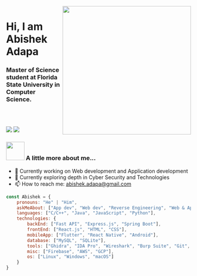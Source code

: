 
<img align='right' src="https://images-wixmp-ed30a86b8c4ca887773594c2.wixmp.com/f/54e22943-53d9-4b8a-b1e1-3948599d7a0c/ddtzgt7-cf657113-ba31-46f7-8ed9-fa1da8e57879.png/v1/fill/w_1280,h_720,q_80,strp/btw_i_use_arch_by_noorwach_ddtzgt7-fullview.jpg?token=eyJ0eXAiOiJKV1QiLCJhbGciOiJIUzI1NiJ9.eyJzdWIiOiJ1cm46YXBwOjdlMGQxODg5ODIyNjQzNzNhNWYwZDQxNWVhMGQyNmUwIiwiaXNzIjoidXJuOmFwcDo3ZTBkMTg4OTgyMjY0MzczYTVmMGQ0MTVlYTBkMjZlMCIsIm9iaiI6W1t7ImhlaWdodCI6Ijw9NzIwIiwicGF0aCI6IlwvZlwvNTRlMjI5NDMtNTNkOS00YjhhLWIxZTEtMzk0ODU5OWQ3YTBjXC9kZHR6Z3Q3LWNmNjU3MTEzLWJhMzEtNDZmNy04ZWQ5LWZhMWRhOGU1Nzg3OS5wbmciLCJ3aWR0aCI6Ijw9MTI4MCJ9XV0sImF1ZCI6WyJ1cm46c2VydmljZTppbWFnZS5vcGVyYXRpb25zIl19.5qoeu--byalmC5ZyYVbmNAZ7lw2Ahw8TQFob2zFIicc" width="350">

# Hi, I am Abishek Adapa

### Master of Science student at Florida State University in Computer Science.
<br/>
<br/>

[![](https://img.shields.io/badge/LinkedIn-Abishek%20Adapa%20-blue)](https://www.linkedin.com/in/abishek-adapa/)
[![](https://img.shields.io/badge/GMail-abishek.adapa%40gmail.com-red)](mailto:abishek.adapa@gmail.com)


### <img src="https://media.giphy.com/media/VgCDAzcKvsR6OM0uWg/giphy.gif" width="50"> A little more about me...  


- 🔭 Currently working on Web development and Application development
- 🌱 Currently exploring depth in Cyber Security and Technologies
- 📫 How to reach me: abishek.adapa@gmail.com

```javascript
const Abishek = {
    pronouns: "He" | "Him",
    askMeAbout: ["App dev", "Web dev", "Reverse Engineering", "Web & App Security", "Tech"],
    languages: ["C/C++", "Java", "JavaScript", "Python"],
    technologies: {
        backEnd: ["Fast API", "Express.js", "Spring Boot"],
        frontEnd: ["React.js", "HTML", "CSS"],
        mobileApp: ["Flutter", "React Native", "Android"],
        database: ["MySQL", "SQLite"],
        tools: ["Ghidra", "IDA Pro", "Wireshark", "Burp Suite", "Git", "JSON", "XML", "Google Protocol Buffers"],
        misc: ["Firebase", "AWS", "GCP"],
        os: ["Linux", "Windows", "macOS"]
    }
}
```
